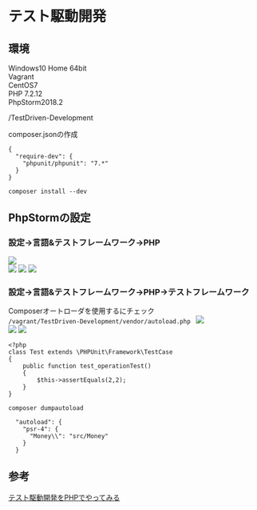 # テスト駆動開発
## 環境
Windows10 Home 64bit  
Vagrant  
CentOS7  
PHP 7.2.12  
PhpStorm2018.2  
  
/TestDriven-Development  
  
composer.jsonの作成  
```
{
  "require-dev": {
    "phpunit/phpunit": "7.*"
  }
}
```
  
`
composer install --dev
`

## PhpStormの設定
### 設定→言語&テストフレームワーク→PHP  
![](https://user-images.githubusercontent.com/36433535/48313946-23d2a600-e606-11e8-8f42-e6d9dc5781bf.png)  
![](https://user-images.githubusercontent.com/36433535/48313952-2503d300-e606-11e8-8179-34536c28221f.png)
![](https://user-images.githubusercontent.com/36433535/48313951-2503d300-e606-11e8-8b70-a13b082796ba.png)
![](https://user-images.githubusercontent.com/36433535/48313950-246b3c80-e606-11e8-82b2-b9e23a958158.png)  
### 設定→言語&テストフレームワーク→PHP→テストフレームワーク  
Composerオートローダを使用するにチェック  
`
/vagrant/TestDriven-Development/vendor/autoload.php 
`
![](https://user-images.githubusercontent.com/36433535/48313949-246b3c80-e606-11e8-9573-e31c0ecc3160.png)  
![](https://user-images.githubusercontent.com/36433535/48313948-246b3c80-e606-11e8-9f14-1e10cf49521c.png)
![](https://user-images.githubusercontent.com/36433535/48313947-246b3c80-e606-11e8-8aae-599fca7a7784.png)
```
<?php
class Test extends \PHPUnit\Framework\TestCase
{
    public function test_operationTest()
    {
        $this->assertEquals(2,2);
    }
}
```
`
composer dumpautoload
`
```
  "autoload": {
    "psr-4": {
      "Money\\": "src/Money"
    }
  }
```

## 参考  
[テスト駆動開発をPHPでやってみる](https://github.com/kunit/tdd-by-example-php)
